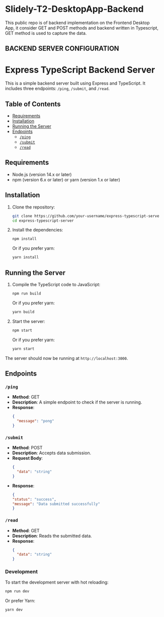 # Slidely-T2-DesktopApp-Backend
This public repo is of backend implementation on the Frontend Desktop App, it consider GET and POST methods and backend written in Typescript, GET method is used to capture the data.

## BACKEND SERVER CONFIGURATION

# Express TypeScript Backend Server

This is a simple backend server built using Express and TypeScript. It includes three endpoints: `/ping`, `/submit`, and `/read`.

## Table of Contents

- [Requirements](#requirements)
- [Installation](#installation)
- [Running the Server](#running-the-server)
- [Endpoints](#endpoints)
  - [`/ping`](#ping)
  - [`/submit`](#submit)
  - [`/read`](#read)

## Requirements

- Node.js (version 14.x or later)
- npm (version 6.x or later) or yarn (version 1.x or later)

## Installation

1. Clone the repository:
    ```sh
    git clone https://github.com/your-username/express-typescript-server.git
    cd express-typescript-server
    ```

2. Install the dependencies:
    ```sh
    npm install
    ```
    Or if you prefer yarn:
    ```sh
    yarn install
    ```

## Running the Server

1. Compile the TypeScript code to JavaScript:
    ```sh
    npm run build
    ```
    Or if you prefer yarn:
    ```sh
    yarn build
    ```

2. Start the server:
    ```sh
    npm start
    ```
    Or if you prefer yarn:
    ```sh
    yarn start
    ```

The server should now be running at `http://localhost:3000`.

## Endpoints

### `/ping`

- **Method**: GET
- **Description**: A simple endpoint to check if the server is running.
- **Response**: 
  ```json
  {
    "message": "pong"
  }


### `/submit`

- **Method**: POST
- **Description**: Accepts data submission.
- **Request Body**: 
  ```json
  {
    "data": "string"
  }
- **Response**:
  ```json
  {
  "status": "success",
  "message": "Data submitted successfully"
  }

### `/read`
- **Method**: GET
- **Description**: Reads the submitted data.
- **Response**:
  ```json
  {
    "data": "string"
  }

### Development
To start the development server with hot reloading:
  ```sh
  npm run dev
  ```
Or prefer Yarn:
  ```sh
  yarn dev
  ```
